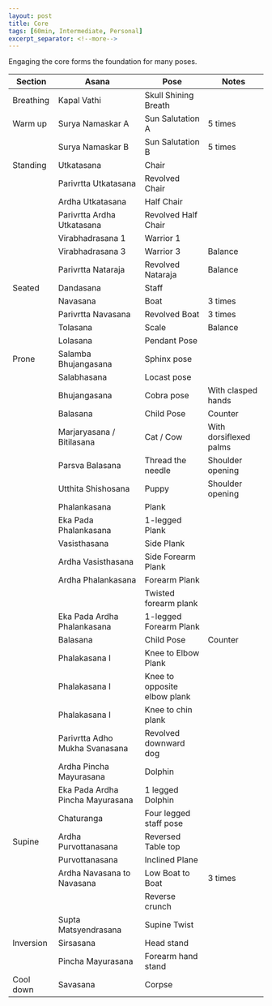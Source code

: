 ```yaml
---
layout: post
title: Core
tags: [60min, Intermediate, Personal]
excerpt_separator: <!--more-->
---
```


Engaging the core forms the foundation for many poses.
<!--more-->

| Section | Asana | Pose | Notes
| ------ | ------ | ------ | ------ |
| Breathing | Kapal Vathi | Skull Shining Breath |
| Warm up | Surya Namaskar A | Sun Salutation A | 5 times
| | Surya Namaskar B | Sun Salutation B | 5 times
| Standing | Utkatasana | Chair |
| | Parivrtta Utkatasana | Revolved Chair |
| | Ardha Utkatasana | Half Chair |
| | Parivrtta Ardha Utkatasana | Revolved Half Chair |
| | Virabhadrasana 1 | Warrior 1 |
| | Virabhadrasana 3 | Warrior 3 | Balance
| | Parivrtta Nataraja | Revolved Nataraja | Balance
| Seated | Dandasana | Staff |
| | Navasana | Boat | 3 times |
| | Parivrtta Navasana | Revolved Boat | 3 times |
| | Tolasana | Scale | Balance |
| | Lolasana | Pendant Pose |
| Prone | Salamba Bhujangasana | Sphinx pose
| | Salabhasana | Locast pose |
| | Bhujangasana | Cobra pose | With clasped hands
| | Balasana | Child Pose | Counter
| | Marjaryasana / Bitilasana | Cat / Cow | With dorsiflexed palms
| | Parsva Balasana | Thread the needle | Shoulder opening
| | Utthita Shishosana | Puppy | Shoulder opening
| | Phalankasana | Plank
| | Eka Pada Phalankasana | 1-legged Plank
| | Vasisthasana | Side Plank
| | Ardha Vasisthasana | Side Forearm Plank
| | Ardha Phalankasana | Forearm Plank
| | | Twisted forearm plank
| | Eka Pada Ardha Phalankasana | 1-legged Forearm Plank
| | Balasana | Child Pose | Counter
| | Phalakasana I | Knee to Elbow Plank
| | Phalakasana I | Knee to opposite elbow plank
| | Phalakasana I | Knee to chin plank
| | Parivrtta Adho Mukha Svanasana | Revolved downward dog
| | Ardha Pincha Mayurasana | Dolphin
| | Eka Pada Ardha Pincha Mayurasana | 1 legged Dolphin
| | Chaturanga | Four legged staff pose
| Supine | Ardha Purvottanasana | Reversed Table top
| | Purvottanasana | Inclined Plane
| | Ardha Navasana to Navasana | Low Boat to Boat | 3 times
| | | Reverse crunch |
| | Supta Matsyendrasana | Supine Twist
| Inversion | Sirsasana | Head stand |
| | Pincha Mayurasana | Forearm hand stand |  
| Cool down | Savasana | Corpse
